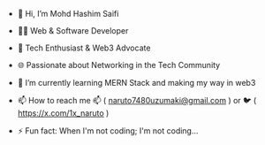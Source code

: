 - 👋 Hi, I’m Mohd Hashim Saifi
- 👨‍💻 Web & Software Developer
- 🚀 Tech Enthusiast & Web3 Advocate
- 🌐 Passionate about Networking in the Tech Community
- 🌱 I’m currently learning MERN Stack and making my way in web3 

- 📫 How to reach me 📫 ( naruto7480uzumaki@gmail.com )
                  or 🐦 ( https://x.com/1x_naruto )

- ⚡ Fun fact: When I'm not coding; I'm not coding...

